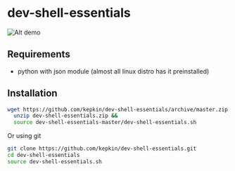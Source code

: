 dev-shell-essentials
====================

![Alt demo](https://github.com/kepkin/dev-shell-essentials/blob/master/demo.png "Example")

## Requirements

 * python with json module (almost all linux distro has it preinstalled)

## Installation

```bash
wget https://github.com/kepkin/dev-shell-essentials/archive/master.zip -O dev-shell-essentials.zip &&
  unzip dev-shell-essentials.zip &&
  source dev-shell-essentials-master/dev-shell-essentials.sh

```

Or using git

```bash
git clone https://github.com/kepkin/dev-shell-essentials.git
cd dev-shell-essentials
source dev-shell-essentials.sh

```
